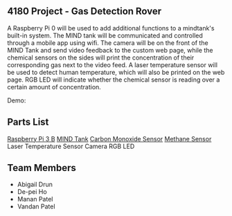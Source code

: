 ## 4180 Project - Gas Detection Rover
A Raspberry Pi 0 will be used to add additional functions to a mindtank's built-in system. The MIND tank will be communicated and controlled through a mobile app using wifi. The camera will be on the front of the MIND Tank and send video feedback to the custom web page, while the chemical sensors on the sides will print the concentration of their corresponding gas next to the video feed. A laser temperature sensor will be used to detect human temperature, which will also be printed on the web page. RGB LED will indicate whether the chemical sensor is reading over a certain amount of concentration.

Demo: 

## Parts List
[Raspberry Pi 3 B](https://www.raspberrypi.org/products/raspberry-pi-3-model-b/?resellerType=home)
[MIND Tank](https://www.vincross.com/mindkit/index.html)
[Carbon Monoxide Sensor](https://www.amazon.com/gp/product/B016KABTDK/ref=as_li_tl?ie=UTF8&camp=1789&creative=9325&creativeASIN=B016KABTDK&linkCode=as2&tag=geek07f-20&linkId=d1923ce3e7e3300909bcb6c569e342a7)
[Methane Sensor](https://www.amazon.com/gp/product/B016KABTDK/ref=as_li_tl?ie=UTF8&camp=1789&creative=9325&creativeASIN=B016KABTDK&linkCode=as2&tag=geek07f-20&linkId=d1923ce3e7e3300909bcb6c569e342a7)
Laser Temperature Sensor
Camera
RGB LED

## Team Members
- Abigail Drun
- De-pei Ho
- Manan Patel
- Vandan Patel
